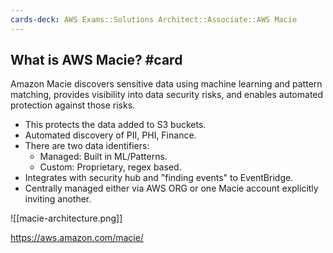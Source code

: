 ```yaml
---
cards-deck: AWS Exams::Solutions Architect::Associate::AWS Macie
---
```

## What is AWS Macie? #card 

Amazon Macie discovers sensitive data using machine learning and pattern matching, provides visibility into data security risks, and enables automated protection against those risks.

- This protects the data added to S3 buckets.
- Automated discovery of PII, PHI, Finance.
- There are two data identifiers:
	- Managed: Built in ML/Patterns.
	- Custom: Proprietary, regex based.
- Integrates with security hub and "finding events" to EventBridge.
- Centrally managed either via AWS ORG or one Macie account explicitly inviting another.

![[macie-architecture.png]]
 
https://aws.amazon.com/macie/
